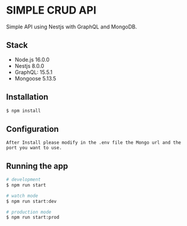 # SIMPLE CRUD API

Simple API using Nestjs with GraphQL and MongoDB.

## Stack

* Node.js 16.0.0
* Nestjs 8.0.0
* GraphQL: 15.5.1
* Mongoose 5.13.5


## Installation

```bash
$ npm install
```

## Configuration

```
After Install please modify in the .env file the Mongo url and the port you want to use.

```

## Running the app

```bash
# development
$ npm run start

# watch mode
$ npm run start:dev

# production mode
$ npm run start:prod
```



